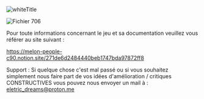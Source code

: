 ![whiteTitle](https://user-images.githubusercontent.com/101816097/209168906-5c386fbc-7d5a-4573-94d0-bf9258bb5c95.png)

![Fichier 706](https://user-images.githubusercontent.com/101816097/209169101-233f0174-286b-46b6-bf5c-6c004d1c1793.png)

Pour toute informations concernant le jeu et sa documentation veuillez vous référer au site suivant :

https://melon-people-c90.notion.site/271de6d2484440beb1747bda97872ff8


Support : 
Si quelque chose c'est mal passé ou si vous souhaitez simplement nous faire part de vos idées d'amélioration / critiques CONSTRUCTIVES vous pouvez nous envoyer un mail à : eletric_dreams@proton.me
